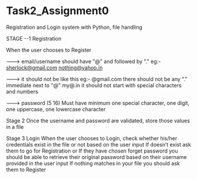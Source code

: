 # Task2_Assignment0
Registration and Login system with Python, file handling

STAGE --1 
Registration
	
When the user chooses to Register

---> email/username should have "@" and followed by "."
eg:- sherlock@gmail.com
            nothing@yahoo.in

---> it should not be like this 
eg:- @gmail.com
            there should not be any "." immediate next to "@"
my@.in
            it should not start with special characters and numbers

---> password (5 <password length> 16)
              Must have minimum one special character,
              one digit,
              one uppercase, 
              one lowercase character 

Stage 2 
Once the username and password are validated, store those values in a file



Stage 3
Login
 When the user chooses to Login, check whether his/her credentials exist in the file or not based on the user input 
If doesn’t exist ask them to go for Registration or 
If they have chosen forget password you should be able to retrieve their original password based on their username provided in the user input
If nothing matches in your file you should ask them to Register
